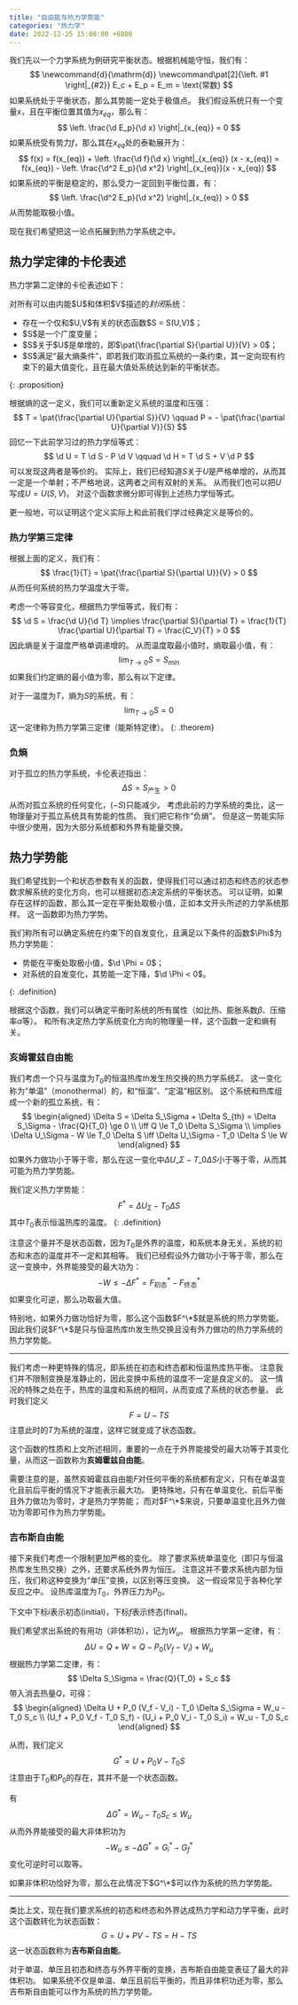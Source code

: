```yaml
---
title: "自由能与热力学势能"
categories: "热力学"
date: 2022-12-25 15:00:00 +0800
---
```


我们先以一个力学系统为例研究平衡状态。根据机械能守恒，我们有：
$$
\newcommand{d}{\mathrm{d}}
\newcommand\pat[2]{\left. #1 \right|_{#2}}
E_c + E_p = E_m = \text{常数}
$$
如果系统处于平衡状态，那么其势能一定处于极值点。
我们假设系统只有一个变量$x$，且在平衡位置其值为$x_{eq}$，那么有：
$$
\left. \frac{\d E_p}{\d x} \right|_{x_{eq}} = 0
$$
如果系统受有势力$f$，那么其在$x_{eq}$处的泰勒展开为：
$$
f(x) = f(x_{eq}) + \left. \frac{\d f}{\d x} \right|_{x_{eq}} (x - x_{eq}) = f(x_{eq}) - \left. \frac{\d^2 E_p}{\d x^2} \right|_{x_{eq}}(x - x_{eq})
$$
如果系统的平衡是稳定的，那么受力一定回到平衡位置，有：
$$
\left. \frac{\d^2 E_p}{\d x^2} \right|_{x_{eq}} > 0
$$
从而势能取极小值。

现在我们希望把这一论点拓展到热力学系统之中。

## 热力学定律的卡伦表述

热力学第二定律的卡伦表述如下：

<div>
对所有可以由内能$U$和体积$V$描述的<em>封闭</em>系统：
<ul>
<li>
存在一个仅和$U,V$有关的状态函数$S = S(U,V)$；
</li>
<li>
$S$是一个广度变量；
</li>
<li>
$S$关于$U$是单增的，即$\pat{\frac{\partial S}{\partial U}}{V} > 0$；
</li>
<li>
$S$满足“最大熵条件”，即若我们取消孤立系统的一条约束，其一定向现有约束下的最大值变化，且在最大值处系统达到新的平衡状态。
</li>
</ul>
</div>
{: .proposition}

根据熵的这一定义，我们可以重新定义系统的温度和压强：
$$
T = \pat{\frac{\partial U}{\partial S}}{V} \qquad P = - \pat{\frac{\partial U}{\partial V}}{S}
$$
回忆一下此前学习过的热力学恒等式：
$$
\d U = T \d S - P \d V \qquad \d H = T \d S + V \d P
$$
可以发现这两者是等价的。
实际上，我们已经知道$S$关于$U$是严格单增的，从而其一定是一个单射；不严格地说，这两者之间有双射的关系。
从而我们也可以把$U$写成$U = U(S,V)$。
对这个函数求微分即可得到上述热力学恒等式。

更一般地，可以证明这个定义实际上和此前我们学过经典定义是等价的。

### 热力学第三定律

根据上面的定义，我们有：
$$
\frac{1}{T} = \pat{\frac{\partial S}{\partial U}}{V} > 0
$$
从而任何系统的热力学温度大于零。

考虑一个等容变化，根据热力学恒等式，我们有：
$$
\d S = \frac{\d U}{\d T} \implies \frac{\partial S}{\partial T} = \frac{1}{T} \frac{\partial U}{\partial T} = \frac{C_V}{T} > 0
$$
因此熵是关于温度严格单调递增的。
从而温度取最小值时，熵取最小值，有：
$$
\lim_{T \to 0} S = S_{min}
$$
如果我们约定熵的最小值为零，那么有以下定律。

对于一温度为$T$，熵为$S$的系统，有：
$$
\lim_{T \to 0} S = 0
$$
这一定律称为热力学第三定律（能斯特定律）。
{: .theorem}

### 负熵

对于孤立的热力学系统，卡伦表述指出：
$$
\Delta S = S_{\text{产生}} > 0
$$
从而对孤立系统的任何变化，$(-S)$只能减少。
考虑此前的力学系统的类比，这一物理量对于孤立系统具有势能的性质。
我们把它称作“负熵”。
但是这一势能实际中很少使用，因为大部分系统都和外界有能量交换。

## 热力学势能

我们希望找到一个和状态参数有关的函数，使得我们可以通过初态和终态的状态参数求解系统的变化方向，也可以根据初态决定系统的平衡状态。
可以证明，如果存在这样的函数，那么其一定在平衡处取极小值，正如本文开头所述的力学系统那样。
这一函数即为热力学势。

<div>
我们称所有可以确定系统在约束下的自发变化，且满足以下条件的函数$\Phi$为热力学势能：
<ul>
<li>
势能在平衡处取极小值，$\d \Phi = 0$；
</li>
<li>
对系统的自发变化，其势能一定下降，$\d \Phi < 0$。
</li>
</ul>
</div>
{: .definition}

根据这个函数，我们可以确定平衡时系统的所有属性（如比热、膨胀系数$\beta$、压缩率$\alpha$等）。
和所有决定热力学系统变化方向的物理量一样，这个函数一定和熵有关。

### 亥姆霍兹自由能

我们考虑一个只与温度为$T_0$的恒温热库$th$发生热交换的热力学系统$\Sigma$。
这一变化称为“单温”（monothermal）的，和“恒温”、“定温”相区别。
这个系统和热库组成一个新的孤立系统，有：
$$
\begin{aligned}
\Delta S = \Delta S_\Sigma + \Delta S_{th} = \Delta S_\Sigma - \frac{Q}{T_0} \ge 0 \\
\iff Q \le T_0 \Delta S_\Sigma \\ 
\implies \Delta U_\Sigma - W \le T_0 \Delta S 
\iff \Delta U_\Sigma - T_0 \Delta S \le W 
\end{aligned}
$$
如果外力做功小于等于零，那么在这一变化中$\Delta U\_\Sigma - T\_0 \Delta S$小于等于零，从而其可能为热力学势能。

我们定义热力学势能：
$$
F^* = \Delta U_\Sigma - T_0 \Delta S
$$
其中$T_0$表示恒温热库的温度。
{: .definition}

注意这个量并不是状态函数，因为$T_0$是外界的温度，和系统本身无关。系统的初态和末态的温度并不一定和其相等。
我们已经假设外力做功小于等于零，那么在这一变换中，外界能接受的最大功为：
$$
-W \le - \Delta F^* = F_\text{初态}^* - F_\text{终态}^*
$$
如果变化可逆，那么功取最大值。

特别地，如果外力做功恰好为零，那么这个函数$F^\*$就是系统的热力学势能。
因此我们说$F^\*$是只与恒温热库$th$发生热交换且没有外力做功的热力学系统的热力学势能。

---

我们考虑一种更特殊的情况，即系统在初态和终态都和恒温热库热平衡。
注意我们并不限制变换是准静止的，因此变换中系统的温度不一定是良定义的。
这一情况的特殊之处在于，热库的温度和系统的相同，从而变成了系统的状态参量。
此时我们定义
$$F = U-TS$$
注意此时的$T$为系统的温度，这样它就变成了状态函数。

这个函数的性质和上文所述相同，重要的一点在于外界能接受的最大功等于其变化量，从而这一函数称为**亥姆霍兹自由能**。

需要注意的是，虽然亥姆霍兹自由能$F$对任何平衡的系统都有定义，只有在单温变化且前后平衡的情况下才能表示最大功。
更特殊地，只有在单温变化、前后平衡且外力做功为零时，才是热力学势能；
而对$F^\*$来说，只要单温变化且外力做功为零即可作为热力学势能。

### 吉布斯自由能

接下来我们考虑一个限制更加严格的变化。
除了要求系统单温变化（即只与恒温热库发生热交换）之外，还要求系统外界为恒压。
注意这并不要求系统内部为恒压，我们称这种变换为“单压”变换，以区别等压变换。
这一假设常见于各种化学反应之中。
设热库温度为$T_0$，外界压力为$P_0$。

下文中下标$i$表示初态(initial)，下标$f$表示终态(final)。

我们希望求出系统的有用功（非体积功），记为$W_u$。
根据热力学第一定律，有：
$$
\Delta U = Q + W = Q - P_0 (V_f - V_i) + W_u
$$
根据热力学第二定律，有：
$$
\Delta S_\Sigma = \frac{Q}{T_0} + S_c
$$
带入消去热量$Q$，可得：
$$
\begin{aligned}
\Delta U + P_0 (V_f - V_i) - T_0 \Delta S_\Sigma = W_u - T_0 S_c \\
(U_f + P_0 V_f - T_0 S_f) - (U_i + P_0 V_i - T_0 S_i) = W_u - T_0 S_c
\end{aligned}
$$

从而，我们定义
$$
G^* = U+P_0 V-T_0 S
$$
注意由于$T_0$和$P_0$的存在，其并不是一个状态函数。

有
$$
\Delta G^* = W_u - T_0 S_c \le W_u
$$
从而外界能接受的最大非体积功为
$$-W_u \le -\Delta G^* = G_i^* - G_f^*$$
变化可逆时可以取等。

如果非体积功恰好为零，那么在此情况下$G^\*$可以作为系统的热力学势能。

---

类比上文，现在我们要求系统的初态和终态和外界达成热力学和动力学平衡，此时这个函数转化为状态函数：
$$
G = U + PV - TS = H - TS
$$
这一状态函数称为**吉布斯自由能**。

对于单温、单压且初态和终态与外界平衡的变换，吉布斯自由能变表征了最大的非体积功。
如果系统不仅是单温、单压且前后平衡的，而且非体积功还为零，那么吉布斯自由能可以作为系统的热力学势能。
